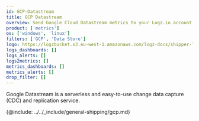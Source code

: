 ```yaml
---
id: GCP-Datastream
title: GCP Datastream
overview: Send Google Cloud Datastream metrics to your Logz.io account.
product: ['metrics']
os: ['windows', 'linux']
filters: ['GCP', 'Data Store']
logo: https://logzbucket.s3.eu-west-1.amazonaws.com/logz-docs/shipper-logos/gcpdatastream.png
logs_dashboards: []
logs_alerts: []
logs2metrics: []
metrics_dashboards: []
metrics_alerts: []
drop_filter: []
---
```



Google Datastream is a serverless and easy-to-use change data capture (CDC) and replication service. 


{@include: ../../_include/general-shipping/gcp.md}  
